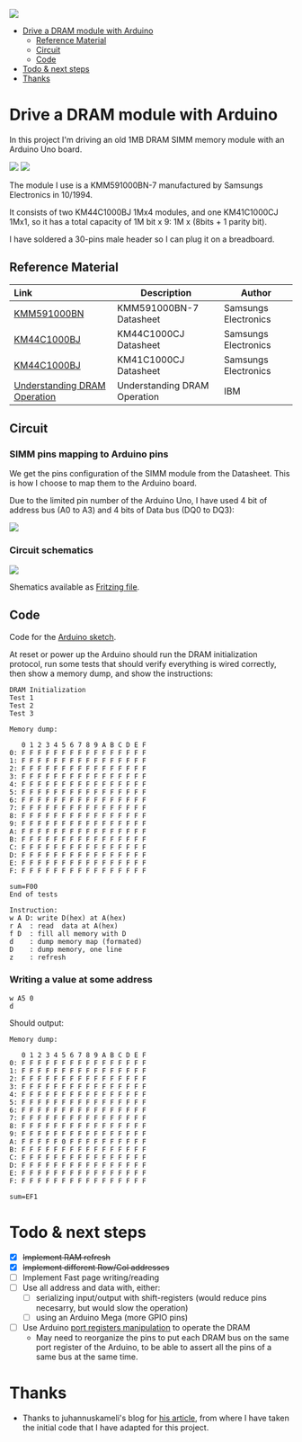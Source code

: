 ![](pics/4images.jpg)

- [Drive a DRAM module with Arduino](#drive-a-dram-module-with-arduino)
  - [Reference Material](#reference-material)
  - [Circuit](#circuit)
  - [Code](#code)
- [Todo & next steps](#todo--next-steps)
- [Thanks](#thanks)

# Drive a DRAM module with Arduino

In this project I'm driving an old 1MB DRAM SIMM memory module with an Arduino Uno board.

![](pics/IMG_20200102_193541.jpg)
![](pics/IMG_20200217_010042.jpg)

The module I use is a KMM591000BN-7 manufactured by Samsungs Electronics in 10/1994.

It consists of two KM44C1000BJ 1Mx4 modules, and one KM41C1000CJ 1Mx1, so it has a total capacity of 1M bit x 9: 1M x (8bits + 1 parity bit).

I have soldered a 30-pins male header so I can plug it on a breadboard.

## Reference Material

| Link                                                                 | Description                  | Author               |
| :------------------------------------------------------------------- | ---------------------------- | -------------------- |
| [KMM591000BN](doc/KMM591000BN.pdf)                                   | KMM591000BN-7 Datasheet      | Samsungs Electronics |
| [KM44C1000BJ](doc/km44c1000c-cl-csl.pdf)                             | KM44C1000CJ Datasheet        | Samsungs Electronics |
| [KM44C1000BJ](doc/km41c1000cj-7.pdf)                                 | KM41C1000CJ Datasheet        | Samsungs Electronics |
| [Understanding DRAM Operation](doc/Understanding_DRAM_Operation.pdf) | Understanding DRAM Operation | IBM                  |

## Circuit

### SIMM pins mapping to Arduino pins

We get the pins configuration of the SIMM module from the Datasheet. This is how I choose to map them to the Arduino board.

Due to the limited pin number of the Arduino Uno, I have used 4 bit of address bus (A0 to A3) and 4 bits of Data bus (DQ0 to DQ3):

![](arduino/wiring.png)

### Circuit schematics

![](arduino/dram_bb.svg)

Shematics available as [Fritzing file](arduino/dram.fzz).

## Code

Code for the [Arduino sketch](arduino/SIMM_KMM591000__4/SIMM_KMM591000__4.ino).

At reset or power up the Arduino should run the DRAM initialization protocol, run some tests that should verify everything is wired correctly, then show a memory dump, and show the instructions:

```
DRAM Initialization
Test 1
Test 2
Test 3

Memory dump:

   0 1 2 3 4 5 6 7 8 9 A B C D E F 
0: F F F F F F F F F F F F F F F F 
1: F F F F F F F F F F F F F F F F 
2: F F F F F F F F F F F F F F F F 
3: F F F F F F F F F F F F F F F F 
4: F F F F F F F F F F F F F F F F 
5: F F F F F F F F F F F F F F F F 
6: F F F F F F F F F F F F F F F F 
7: F F F F F F F F F F F F F F F F 
8: F F F F F F F F F F F F F F F F 
9: F F F F F F F F F F F F F F F F 
A: F F F F F F F F F F F F F F F F 
B: F F F F F F F F F F F F F F F F 
C: F F F F F F F F F F F F F F F F 
D: F F F F F F F F F F F F F F F F 
E: F F F F F F F F F F F F F F F F 
F: F F F F F F F F F F F F F F F F 

sum=F00
End of tests

Instruction:
w A D: write D(hex) at A(hex)
r A  : read  data at A(hex)
f D  : fill all memory with D
d    : dump memory map (formated)
D    : dump memory, one line
z    : refresh
```

### Writing a value at some address

```
w A5 0
d
```
Should output:

```
Memory dump:

   0 1 2 3 4 5 6 7 8 9 A B C D E F 
0: F F F F F F F F F F F F F F F F 
1: F F F F F F F F F F F F F F F F 
2: F F F F F F F F F F F F F F F F 
3: F F F F F F F F F F F F F F F F 
4: F F F F F F F F F F F F F F F F 
5: F F F F F F F F F F F F F F F F 
6: F F F F F F F F F F F F F F F F 
7: F F F F F F F F F F F F F F F F 
8: F F F F F F F F F F F F F F F F 
9: F F F F F F F F F F F F F F F F 
A: F F F F F 0 F F F F F F F F F F 
B: F F F F F F F F F F F F F F F F 
C: F F F F F F F F F F F F F F F F 
D: F F F F F F F F F F F F F F F F 
E: F F F F F F F F F F F F F F F F 
F: F F F F F F F F F F F F F F F F 

sum=EF1

```

# Todo & next steps

- [x] ~~Implement RAM refresh~~
- [x] ~~Implement different Row/Col addresses~~
- [ ] Implement Fast page writing/reading
- [ ] Use all address and data with, either:
  - [ ] serializing input/output with shift-registers (would reduce pins necesarry, but would slow the operation)
  - [ ] using an Arduino Mega (more GPIO pins)
- [ ] Use Arduino [port registers manipulation](https://www.arduino.cc/en/Reference/PortManipulation) to operate the DRAM
  - May need to reorganize the pins to put each DRAM bus on the same port register of the Arduino, to be able to assert all the pins of a same bus at the same time.

# Thanks

- Thanks to juhannuskameli's blog for [his article](https://juhannuskameli.wordpress.com/2014/01/05/playing-with-arduino-and-dram/), from where I have taken the initial code that I have adapted for this project.


